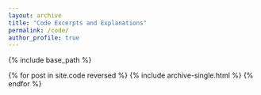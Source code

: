 ```yaml
---
layout: archive
title: "Code Excerpts and Explanations"
permalink: /code/
author_profile: true
---
```


{% include base_path %}

{% for post in site.code reversed %}
  {% include archive-single.html %}
{% endfor %}
